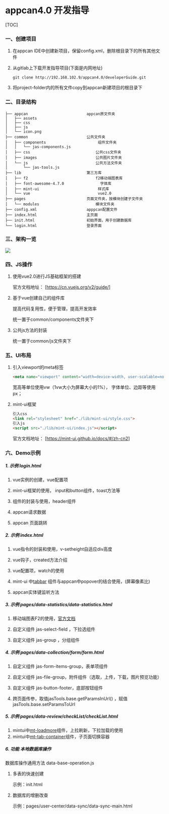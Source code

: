 # appcan4.0 开发指导

[TOC]

### 一、创建项目

1. 在appcan IDE中创建新项目，保留config.xml，删除根目录下的所有其他文件

2. 从gitlab上下载开发指导项目(下面是内网地址)

   ```
   git clone http://192.168.102.9/appcan4.0/developerGuide.git
   ```

3. 将project-folder内的所有文件copy到appcan新建项目的根目录下



### 二、目录结构

    ├── appcan							appcan原文件夹
    │   ├── assets							
    │   ├── css
    │   ├── js
    │   └── icon.png
    ├── common							公共文件夹
    │   ├── components					 	 组件文件夹
    │   │   └── jas-components.js			 
    │   ├── css							 	公共css文件夹
    │   ├── images							公共图片文件夹
    │   └── js								公共方法文件夹
    │       └── jas-tools.js					 
    ├── lib								第三方库
    │   ├── f2								f2移动端图表库
    │   ├── font-awesome-4.7.0				  字体库
    │   ├── mint-ui							 样式库
    │   └── vue								 vue2.0
    ├── pages							页面文件夹，按模块创建子文件夹
    │   └── modules							模块文件夹
    ├── config.xml						apppcan配置文件
    ├── index.html						主页面
    ├── init.html						初始界面，用于创建数据库
    └── login.html						登录界面


### 三、架构一览

![](https://ws1.sinaimg.cn/large/005ScKMTly1fx8jz2a8dzj30i50f9t98.jpg)



### 四、JS操作

1. 使用vue2.0进行JS基础框架的搭建

   官方文档地址： [https://cn.vuejs.org/v2/guide/]

2. 基于vue创建自己的组件库

   提高代码复用性，便于管理，提高开发效率

   统一置于common/components文件夹下

3. 公共js方法的封装

   统一置于common/js文件夹下



### 五、UI布局

1. 引入viewport的meta标签

   ```html
   <meta name="viewport" content="width=device-width, user-scalable=no, initial-scale=1.0, maximum-scale=1.0, minimum-scale=1.0"> 
   ```

   宽高等单位使用vw（1vw大小为屏幕大小的1%）， 字体单位、边距等使用px；

2. mint-ui框架
   ```html
   引入css
   <link rel="stylesheet" href="./lib/mint-ui/style.css"> 
   引入js
   <script src="./lib/mint-ui/index.js"></script>
   ```

    官方文档地址： [https://mint-ui.github.io/docs/#/zh-cn2]

   

### 六、Demo示例

##### 1. 示例 login.html

1. vue实例的创建，vue配置项

2. mint-ui框架的使用， input和button组件，toast方法等

3. 组件的封装与使用，header组件

4. appcan请求数据

5. appcan 页面跳转

   

##### 2. 示例 index.html

1. vue指令的封装和使用，v-setheight自适应div高度

2. vue钩子，created方法介绍

3. vue配置项，watch的使用

4. mint-ui 中[tabbar](http://mint-ui.github.io/docs/#/zh-cn2/tabbar) 组件与appcan中popover的结合使用，(屏幕像素比)

5. appcan实体键监听方法

   


##### 3. 示例 pages/data-statistics/data-statistics.html

1. 移动端图表F2的使用，[官方文档](https://antv.alipay.com/zh-cn/f2/3.x/)

2. 自定义组件 jas-select-field ，下拉选组件

3. 自定义组件 jas-group ，分组组件

   


##### 4. 示例 pages/data-collection/form/form.html

1. 自定义组件 jas-form-items-group，表单项组件

2. 自定义组件 jas-file-group，附件组件（选取，上传，下载，图片预览功能）

3. 自定义组件 jas-button-footer，底部按钮组件

4. 跨页面传参，取值jasTools.base.getParamsInUrl() ，赋值jasTools.base.setParamsToUrl 

    

##### 5. 示例 pages/data-review/checkList/checkList.html

1. mintui中[mt-loadmore](http://mint-ui.github.io/docs/#/zh-cn2/loadmore)组件，上拉刷新，下拉加载的使用 
2. mintui中[mt-tab-container](http://mint-ui.github.io/docs/#/zh-cn2/tab-container)组件，子页面切换容器



##### 6. 功能 本地数据库操作

数据库操作通用方法 data-base-operation.js 

1. 多表的快速创建

   示例：init.html

2. 数据库的增删改查

   示例：pages/user-center/data-sync/data-sync-main.html







​      